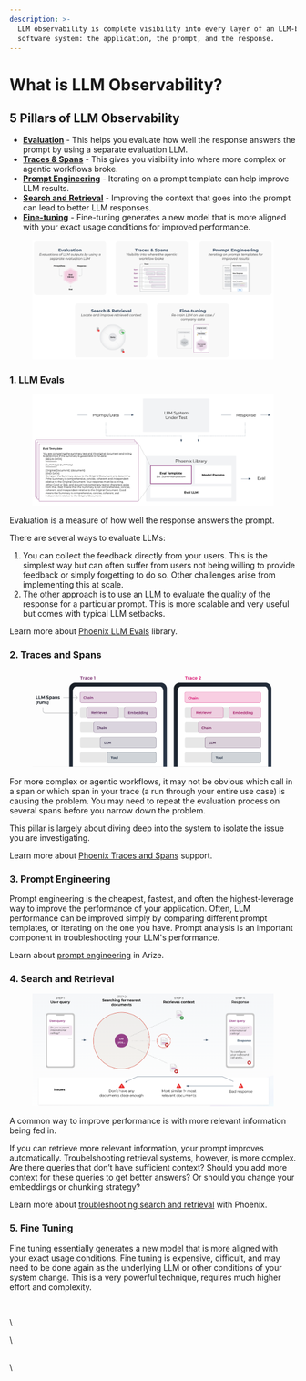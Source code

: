```yaml
---
description: >-
  LLM observability is complete visibility into every layer of an LLM-based
  software system: the application, the prompt, and the response.
---
```


# What is LLM Observability?

## 5 Pillars of LLM Observability

* [**Evaluation**](llm-observability.md#1.-llm-evals) - This helps you evaluate how well the response answers the prompt by using a separate evaluation LLM.
* [**Traces & Spans**](llm-observability.md#2.-traces-and-spans) - This gives you visibility into where more complex or agentic workflows broke.&#x20;
* [**Prompt Engineering**](llm-observability.md#3.-prompt-engineering) - Iterating on a prompt template can help improve LLM results.
* [**Search and Retrieval**](llm-observability.md#4.-search-and-retrieval) - Improving the context that goes into the prompt can lead to better LLM responses.&#x20;
* [**Fine-tuning**](llm-observability.md#5.-fine-tuning) - Fine-tuning generates a new model that is more aligned with your exact usage conditions for improved performance.

<figure><img src="../.gitbook/assets/image (14).png" alt=""><figcaption></figcaption></figure>

### 1. LLM Evals



<figure><img src="../.gitbook/assets/image (15).png" alt=""><figcaption></figcaption></figure>

Evaluation is a measure of how well the response answers the prompt.&#x20;

There are several ways to evaluate LLMs:&#x20;

1. You can collect the feedback directly from your users. This is the simplest way but can often suffer from users not being willing to provide feedback or simply forgetting to do so. Other challenges arise from implementing this at scale.&#x20;
2. The other approach is to use an LLM to evaluate the quality of the response for a particular prompt. This is more scalable and very useful but comes with typical LLM setbacks.

Learn more about [Phoenix LLM Evals](llm-evals.md) library.&#x20;

### 2. Traces and Spans

<figure><img src="../.gitbook/assets/image (20).png" alt=""><figcaption></figcaption></figure>

For more complex or agentic workflows, it may not be obvious which call in a span or which span in your trace (a run through your entire use case) is causing the problem. You may need to repeat the evaluation process on several spans before you narrow down the problem.

This pillar is largely about diving deep into the system to isolate the issue you are investigating.&#x20;

Learn more about [Phoenix Traces and Spans](langchain-and-llamaindex-traces.md) support.&#x20;

### 3. Prompt Engineering

Prompt engineering is the cheapest, fastest, and often the highest-leverage way to improve the performance of your application.  Often, LLM performance can be improved simply by comparing different prompt templates, or iterating on the one you have. Prompt analysis is an important component in troubleshooting your LLM's performance.

Learn about [prompt engineering](https://docs.arize.com/arize/llm-large-language-models/prompt-engineering) in Arize.&#x20;

### 4. Search and Retrieval

<figure><img src="../.gitbook/assets/image (10).png" alt=""><figcaption></figcaption></figure>

A common way to improve performance is with more relevant information being fed in.&#x20;

If you can retrieve more relevant information, your prompt improves automatically. Troubelshooting retrieval systems, however, is more complex. Are there queries that don’t have sufficient context? Should you add more context for these queries to get better answers? Or should you change your embeddings or chunking strategy?

Learn more about [troubleshooting search and retrieval](../use-cases/troubleshooting-llm-retrieval-with-vector-stores.md) with Phoenix.

### 5. Fine Tuning

Fine tuning essentially generates a new model that is more aligned with your exact usage conditions. Fine tuning is expensive, difficult, and may need to be done again as the underlying LLM or other conditions of your system change. This is a very powerful technique, requires much higher effort and complexity.

<figure><img src="https://lh3.googleusercontent.com/_GnuXCWLToFRH6HnlaDLQUg8mLYE-A7MxlDaGlRwi8FXwJDh44TCiJlqXYgHRAqlwBbmCcbFWbnfIKLOnccFDuA1bloVp8dFgvFARzzZWUpGNsZxxtlfneEV34JseZgzaY8RP2PJhVFYZaUCbSjyCAU" alt=""><figcaption></figcaption></figure>

\


\


\
\
